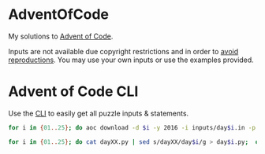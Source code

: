# AdventOfCode

My solutions to [Advent of Code](https://adventofcode.com).

Inputs are not available due copyright restrictions and in order to [avoid reproductions](https://www.reddit.com/r/adventofcode/wiki/faqs/copyright/inputs/). You may use your own inputs or use the examples provided.

# Advent of Code CLI

Use the [CLI](https://github.com/scarvalhojr/aoc-cli) to easily get all puzzle inputs & statements.

```bash
for i in {01..25}; do aoc download -d $i -y 2016 -i inputs/day$i.in -p day$i.md -o; done;

for i in {01..25}; do cat dayXX.py | sed s/dayXX/day$i/g > day$i.py;  done;
```
